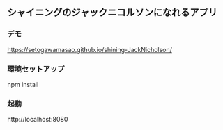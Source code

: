 ## シャイニングのジャックニコルソンになれるアプリ

### デモ

https://setogawamasao.github.io/shining-JackNicholson/

### 環境セットアップ

npm install

### 起動

http://localhost:8080
